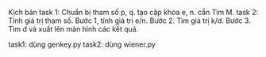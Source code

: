 Kịch bản 
task 1: Chuẩn bị tham số p, q. tạo cặp khóa e, n. cần Tìm M. 
task 2: Tính giá trị tham số. Bước 1, tính giá trị e/n. Bước 2. Tìm giá trị k/d. Bước 3. Tìm d và xuất lên màn hình các kết quả.

task1: dùng genkey.py
task2: dùng wiener.py
